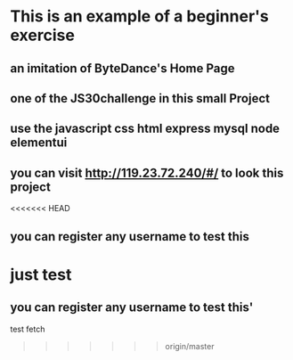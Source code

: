 # This is an example of a beginner's exercise

## an imitation of ByteDance's Home Page  

## one of the JS30challenge in this small Project

## use the javascript css html express mysql node elementui

## you can visit http://119.23.72.240/#/ to look this project

<<<<<<< HEAD
## you can register any username to test this

just test
=======
## you can register any username to test this'

test fetch
>>>>>>> origin/master
